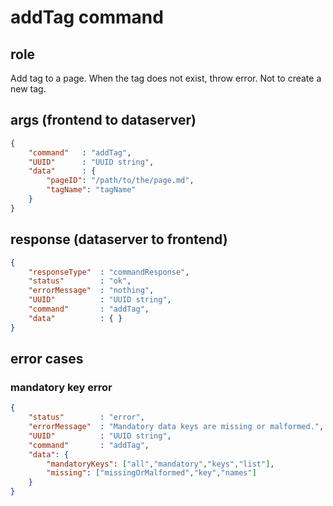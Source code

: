 # addTag command
## role
 Add tag to a page. When the tag does not exist, throw error. Not to create a new tag.

## args (frontend to dataserver)
```json
{
    "command"   : "addTag",
    "UUID"      : "UUID string",
    "data"      : {
        "pageID": "/path/to/the/page.md",
        "tagName": "tagName"
    }
}
```

## response (dataserver to frontend)
```json
{
    "responseType"  : "commandResponse",
    "status"        : "ok",
    "errorMessage"  : "nothing",
    "UUID"          : "UUID string",
    "command"       : "addTag",
    "data"          : { }
}
```

## error cases
### mandatory key error
```json
{
    "status"        : "error",
    "errorMessage"  : "Mandatory data keys are missing or malformed.",
    "UUID"          : "UUID string",
    "command"       : "addTag",
    "data": {
        "mandatoryKeys": ["all","mandatory","keys","list"],
        "missing": ["missingOrMalformed","key","names"]
    }
}
```


